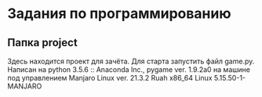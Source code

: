 # Задания по программированию
## Папка project
Здесь находится проект для зачёта. Для старта запустить файл game.py. Написан на python 3.5.6 :: Anaconda Inc., pygame ver. 1.9.2a0 на машине под управлением Manjaro Linux ver. 21.3.2 Ruah x86_64 Linux 5.15.50-1-MANJARO
